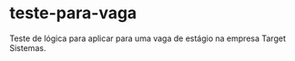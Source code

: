 # teste-para-vaga
Teste de lógica para aplicar para uma vaga de estágio na empresa Target Sistemas.

